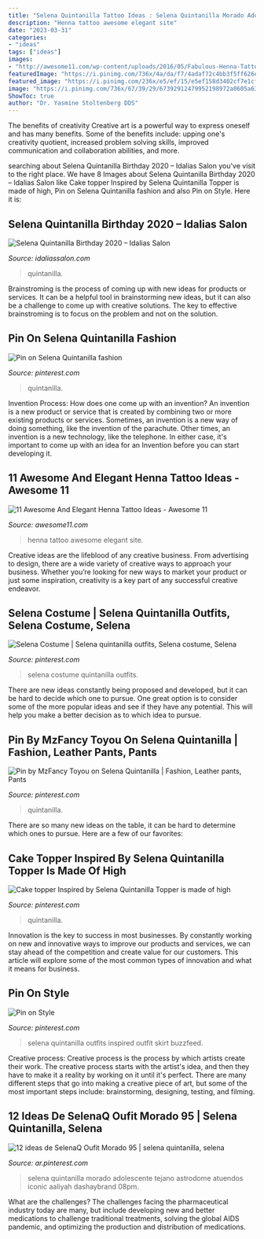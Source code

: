 ```yaml
---
title: "Selena Quintanilla Tattoo Ideas : Selena Quintanilla Morado Adolescente Tejano Astrodome Atuendos Iconic Aaliyah Dashaybrand 08pm"
description: "Henna tattoo awesome elegant site"
date: "2023-03-31"
categories:
- "ideas"
tags: ["ideas"]
images:
- "http://awesome11.com/wp-content/uploads/2016/05/Fabulous-Henna-Tattoo-Ideas.jpg"
featuredImage: "https://i.pinimg.com/736x/4a/da/f7/4adaf72c4bb3f5ff626e15a1cc163a62.jpg"
featured_image: "https://i.pinimg.com/236x/e5/ef/15/e5ef158d3402cf7e1cf66920dd5a7e72.jpg"
image: "https://i.pinimg.com/736x/67/39/29/67392912479952198972a0605a634972.jpg"
ShowToc: true
author: "Dr. Yasmine Stoltenberg DDS"
---
```



The benefits of creativity
Creative art is a powerful way to express oneself and has many benefits. Some of the benefits include: upping one's creativity quotient, increased problem solving skills, improved communication and collaboration abilities, and more.

	

		
searching about Selena Quintanilla Birthday 2020 – Idalias Salon you've visit to the right place. We have 8 Images about Selena Quintanilla Birthday 2020 – Idalias Salon like Cake topper Inspired by Selena Quintanilla Topper is made of high, Pin on Selena Quintanilla fashion and also Pin on Style. Here it is:
		
    
## Selena Quintanilla Birthday 2020 – Idalias Salon

<img loading=lazy src="https://i.pinimg.com/originals/45/0e/4e/450e4e42589148f1fadb63c479c1aec2.jpg" onerror="this.onerror=null;this.src='https://tse4.mm.bing.net/th?id=OIP.-zWCw12U5r4vrAk0zfxTtAHaLH&amp;pid=15.1';" alt="Selena Quintanilla Birthday 2020 – Idalias Salon">

_Source: idaliassalon.com_

>quintanilla. 

	

Brainstroming is the process of coming up with new ideas for products or services. It can be a helpful tool in brainstorming new ideas, but it can also be a challenge to come up with creative solutions. The key to effective brainstroming is to focus on the problem and not on the solution.

    
## Pin On Selena Quintanilla Fashion

<img loading=lazy src="https://i.pinimg.com/736x/4a/da/f7/4adaf72c4bb3f5ff626e15a1cc163a62.jpg" onerror="this.onerror=null;this.src='https://tse1.mm.bing.net/th?id=OIP.sycbpTV3Q9vYi2FLb_G14AHaHa&amp;pid=15.1';" alt="Pin on Selena Quintanilla fashion">

_Source: pinterest.com_

>quintanilla. 

	

Invention Process: How does one come up with an invention?
An invention is a new product or service that is created by combining two or more existing products or services. Sometimes, an invention is a new way of doing something, like the invention of the parachute. Other times, an invention is a new technology, like the telephone. In either case, it's important to come up with an idea for an Invention before you can start developing it.

    
## 11 Awesome And Elegant Henna Tattoo Ideas - Awesome 11

<img loading=lazy src="http://awesome11.com/wp-content/uploads/2016/05/Fabulous-Henna-Tattoo-Ideas.jpg" onerror="this.onerror=null;this.src='https://tse3.mm.bing.net/th?id=OIP.vU3lZHFQ2fZYPg3Sj3CgZAHaJ1&amp;pid=15.1';" alt="11 Awesome And Elegant Henna Tattoo Ideas - Awesome 11">

_Source: awesome11.com_

>henna tattoo awesome elegant site. 

	

Creative ideas are the lifeblood of any creative business. From advertising to design, there are a wide variety of creative ways to approach your business. Whether you’re looking for new ways to market your product or just some inspiration, creativity is a key part of any successful creative endeavor.

    
## Selena Costume | Selena Quintanilla Outfits, Selena Costume, Selena

<img loading=lazy src="https://i.pinimg.com/736x/2c/15/c7/2c15c786590989ec36449f2f4fc4b2a2--selena-costume.jpg" onerror="this.onerror=null;this.src='https://tse4.mm.bing.net/th?id=OIP.4WiuarFfEN95SuY6gq6PAAHaNK&amp;pid=15.1';" alt="Selena Costume | Selena quintanilla outfits, Selena costume, Selena">

_Source: pinterest.com_

>selena costume quintanilla outfits. 

	

There are new ideas constantly being proposed and developed, but it can be hard to decide which one to pursue. One great option is to consider some of the more popular ideas and see if they have any potential. This will help you make a better decision as to which idea to pursue.

    
## Pin By MzFancy Toyou On Selena Quintanilla | Fashion, Leather Pants, Pants

<img loading=lazy src="https://i.pinimg.com/736x/67/39/29/67392912479952198972a0605a634972.jpg" onerror="this.onerror=null;this.src='https://tse4.mm.bing.net/th?id=OIP.pxD-ICJ5gqT3MonxDQsHIwHaNG&amp;pid=15.1';" alt="Pin by MzFancy Toyou on Selena Quintanilla | Fashion, Leather pants, Pants">

_Source: pinterest.com_

>quintanilla. 

	

There are so many new ideas on the table, it can be hard to determine which ones to pursue. Here are a few of our favorites: 

    
## Cake Topper Inspired By Selena Quintanilla Topper Is Made Of High

<img loading=lazy src="https://i.pinimg.com/736x/5a/06/7e/5a067eabdcadb51b1d0a584eb1995102.jpg" onerror="this.onerror=null;this.src='https://tse4.mm.bing.net/th?id=OIP.SAC69q0K1sFT5lGDujL6lQHaJ4&amp;pid=15.1';" alt="Cake topper Inspired by Selena Quintanilla Topper is made of high">

_Source: pinterest.com_

>quintanilla. 

	

Innovation is the key to success in most businesses. By constantly working on new and innovative ways to improve our products and services, we can stay ahead of the competition and create value for our customers. This article will explore some of the most common types of innovation and what it means for business.

    
## Pin On Style

<img loading=lazy src="https://i.pinimg.com/736x/74/ac/b6/74acb64e2d2e1daf45610478c4c14de4--selena-quintanilla-inspired-outfits-day-outfits.jpg" onerror="this.onerror=null;this.src='https://tse3.mm.bing.net/th?id=OIP.4O9rD_yc9cECMwxPSctTrwHaLG&amp;pid=15.1';" alt="Pin on Style">

_Source: pinterest.com_

>selena quintanilla outfits inspired outfit skirt buzzfeed. 

	

Creative process:
Creative process is the process by which artists create their work. The creative process starts with the artist's idea, and then they have to make it a reality by working on it until it's perfect. There are many different steps that go into making a creative piece of art, but some of the most important steps include: brainstorming, designing, testing, and filming.

    
## 12 Ideas De SelenaQ Oufit Morado 95 | Selena Quintanilla, Selena

<img loading=lazy src="https://i.pinimg.com/236x/e5/ef/15/e5ef158d3402cf7e1cf66920dd5a7e72.jpg" onerror="this.onerror=null;this.src='https://tse2.mm.bing.net/th?id=OIP.pSUT0qq9h631FvYcpl9y8wAAAA&amp;pid=15.1';" alt="12 ideas de SelenaQ Oufit Morado 95 | selena quintanilla, selena">

_Source: ar.pinterest.com_

>selena quintanilla morado adolescente tejano astrodome atuendos iconic aaliyah dashaybrand 08pm. 

	

What are the challenges?
The challenges facing the pharmaceutical industry today are many, but include developing new and better medications to challenge traditional treatments, solving the global AIDS pandemic, and optimizing the production and distribution of medications.

